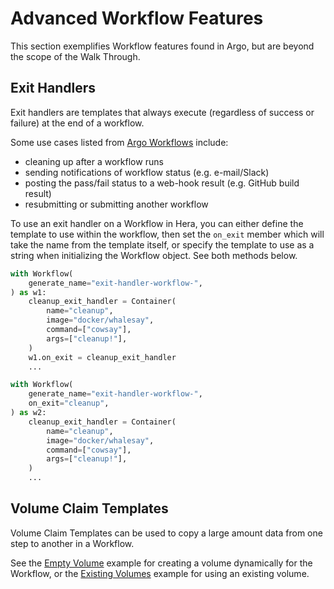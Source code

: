 # Advanced Workflow Features

This section exemplifies Workflow features found in Argo, but are beyond the scope of the Walk Through.

## Exit Handlers

Exit handlers are templates that always execute (regardless of success or failure) at the end of a workflow.

Some use cases listed from [Argo Workflows](https://argoproj.github.io/argo-workflows/walk-through/exit-handlers/)
include:

* cleaning up after a workflow runs
* sending notifications of workflow status (e.g. e-mail/Slack)
* posting the pass/fail status to a web-hook result (e.g. GitHub build result)
* resubmitting or submitting another workflow

To use an exit handler on a Workflow in Hera, you can either define the template to use within the workflow, then set
the `on_exit` member which will take the name from the template itself, or specify the template to use as a string when
initializing the Workflow object. See both methods below.

```py
with Workflow(
    generate_name="exit-handler-workflow-",
) as w1:
    cleanup_exit_handler = Container(
        name="cleanup",
        image="docker/whalesay",
        command=["cowsay"],
        args=["cleanup!"],
    )
    w1.on_exit = cleanup_exit_handler
    ...

with Workflow(
    generate_name="exit-handler-workflow-",
    on_exit="cleanup",
) as w2:
    cleanup_exit_handler = Container(
        name="cleanup",
        image="docker/whalesay",
        command=["cowsay"],
        args=["cleanup!"],
    )
    ...
```

## Volume Claim Templates

Volume Claim Templates can be used to copy a large amount data from one step to another in a Workflow.

See the [Empty Volume](../../examples/workflows/upstream/volumes_emptydir.md) example for creating a volume dynamically for the Workflow, or the [Existing Volumes](../../examples/workflows/upstream/volumes_existing.md) example for using an existing volume.
